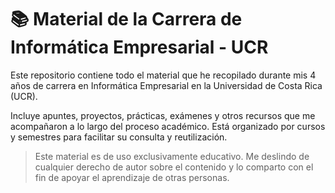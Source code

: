 # 📚 Material de la Carrera de Informática Empresarial - UCR

Este repositorio contiene todo el material que he recopilado durante mis 4 años de carrera en Informática Empresarial en la Universidad de Costa Rica (UCR).

Incluye apuntes, proyectos, prácticas, exámenes y otros recursos que me acompañaron a lo largo del proceso académico. Está organizado por cursos y semestres para facilitar su consulta y reutilización.

> Este material es de uso exclusivamente educativo. Me deslindo de cualquier derecho de autor sobre el contenido y lo comparto con el fin de apoyar el aprendizaje de otras personas.
